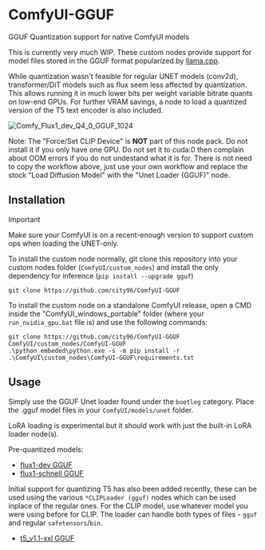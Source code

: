 # ComfyUI-GGUF
GGUF Quantization support for native ComfyUI models

This is currently very much WIP. These custom nodes provide support for model files stored in the GGUF format popularized by [llama.cpp](https://github.com/ggerganov/llama.cpp).

While quantization wasn't feasible for regular UNET models (conv2d), transformer/DiT models such as flux seem less affected by quantization. This allows running it in much lower bits per weight variable bitrate quants on low-end GPUs. For further VRAM savings, a node to load a quantized version of the T5 text encoder is also included.

![Comfy_Flux1_dev_Q4_0_GGUF_1024](https://github.com/user-attachments/assets/70d16d97-c522-4ef4-9435-633f128644c8)

Note: The "Force/Set CLIP Device" is **NOT** part of this node pack. Do not install it if you only have one GPU. Do not set it to cuda:0 then complain about OOM errors if you do not undestand what it is for. There is not need to copy the workflow above, just use your own workflow and replace the stock "Load Diffusion Model" with the "Unet Loader (GGUF)" node.

## Installation

> [!IMPORTANT]  
> Make sure your ComfyUI is on a recent-enough version to support custom ops when loading the UNET-only.

To install the custom node normally, git clone this repository into your custom nodes folder (`ComfyUI/custom_nodes`) and install the only dependency for inference (`pip install --upgrade gguf`)

```
git clone https://github.com/city96/ComfyUI-GGUF
```

To install the custom node on a standalone ComfyUI release, open a CMD inside the "ComfyUI_windows_portable" folder (where your `run_nvidia_gpu.bat` file is) and use the following commands:

```
git clone https://github.com/city96/ComfyUI-GGUF ComfyUI/custom_nodes/ComfyUI-GGUF
.\python_embeded\python.exe -s -m pip install -r .\ComfyUI\custom_nodes\ComfyUI-GGUF\requirements.txt
```

## Usage

Simply use the GGUF Unet loader found under the `bootleg` category. Place the .gguf model files in your `ComfyUI/models/unet` folder.

LoRA loading is experimental but it should work with just the built-in LoRA loader node(s).

Pre-quantized models:

- [flux1-dev GGUF](https://huggingface.co/city96/FLUX.1-dev-gguf)
- [flux1-schnell GGUF](https://huggingface.co/city96/FLUX.1-schnell-gguf)

Initial support for quantizing T5 has also been added recently, these can be used using the various `*CLIPLoader (gguf)` nodes which can be used inplace of the regular ones. For the CLIP model, use whatever model you were using before for CLIP. The loader can handle both types of files - `gguf` and regular `safetensors`/`bin`.

- [t5_v1.1-xxl GGUF](https://huggingface.co/city96/t5-v1_1-xxl-encoder-gguf)

